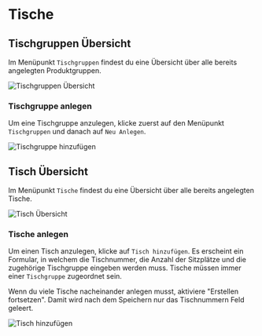 # Tische

## Tischgruppen Übersicht

Im Menüpunkt `Tischgruppen` findest du eine Übersicht über alle bereits angelegten Produktgruppen.

![Tischgruppen Übersicht](sc_table_group.png)


### Tischgruppe anlegen

Um eine Tischgruppe anzulegen, klicke zuerst auf den Menüpunkt `Tischgruppen` und danach auf `Neu Anlegen`.

![Tischgruppe hinzufügen](sc_table_group_add.png)

## Tisch Übersicht

Im Menüpunkt `Tische` findest du eine Übersicht über alle bereits angelegten Tische.

![Tisch Übersicht](sc_table.png)

### Tische anlegen

Um einen Tisch anzulegen, klicke auf `Tisch hinzufügen`. Es erscheint ein Formular, in welchem die Tischnummer,
die Anzahl der Sitzplätze und die zugehörige Tischgruppe eingeben werden muss. Tische müssen immer
einer `Tischgruppe` zugeordnet sein.

<tip>
Wenn du viele Tische nacheinander anlegen musst, aktiviere "Erstellen fortsetzen". Damit wird nach dem Speichern nur das
Tischnummern Feld geleert.
</tip>

![Tisch hinzufügen](sc_table_add.png)

